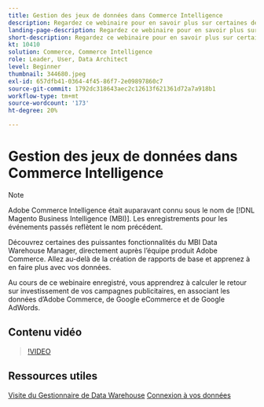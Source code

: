 ```yaml
---
title: Gestion des jeux de données dans Commerce Intelligence
description: Regardez ce webinaire pour en savoir plus sur certaines des puissantes fonctionnalités du Gestionnaire des Data Warehouse de l’intelligence de commerce.
landing-page-description: Regardez ce webinaire pour en savoir plus sur certaines des puissantes fonctionnalités du Gestionnaire des Data Warehouse de l’intelligence de commerce.
short-description: Regardez ce webinaire pour en savoir plus sur certaines des puissantes fonctionnalités du Gestionnaire des Data Warehouse de l’intelligence de commerce.
kt: 10410
solution: Commerce, Commerce Intelligence
role: Leader, User, Data Architect
level: Beginner
thumbnail: 344680.jpeg
exl-id: 657dfb41-0364-4f45-86f7-2e09897860c7
source-git-commit: 1792dc318643aec2c12613f621361d72a7a918b1
workflow-type: tm+mt
source-wordcount: '173'
ht-degree: 20%

---
```


# Gestion des jeux de données dans Commerce Intelligence

>[!NOTE]
>
>Adobe Commerce Intelligence était auparavant connu sous le nom de [!DNL Magento Business Intelligence (MBI)]. Les enregistrements pour les événements passés reflètent le nom précédent.

Découvrez certaines des puissantes fonctionnalités du MBI Data Warehouse Manager, directement auprès l’équipe produit Adobe Commerce. Allez au-delà de la création de rapports de base et apprenez à en faire plus avec vos données.

Au cours de ce webinaire enregistré, vous apprendrez à calculer le retour sur investissement de vos campagnes publicitaires, en associant les données d’Adobe Commerce, de Google eCommerce et de Google AdWords.

## Contenu vidéo

>[!VIDEO](https://video.tv.adobe.com/v/344680?quality=12&learn=on)

## Ressources utiles

[Visite du Gestionnaire de Data Warehouse](https://experienceleague.adobe.com/docs/commerce-business-intelligence/mbi/analyze/warehouse-manager/tour-dwm.html)
[Connexion à vos données](https://experienceleague.adobe.com/docs/commerce-business-intelligence/mbi/analyze/connecting/connecting-data.html)
